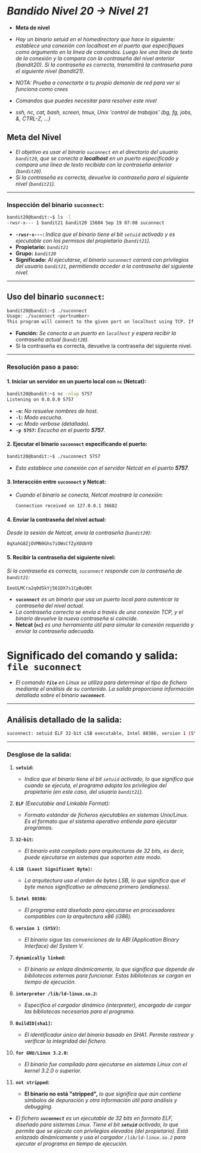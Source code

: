 <!-- Autor: Daniel Benjamin Perez Morales -->
<!-- GitHub: https://github.com/DanielBenjaminPerezMoralesDev13 -->
<!-- Gitlab: https://gitlab.com/DanielBenjaminPerezMoralesDev13 -->
<!-- Correo electrónico: danielperezdev@proton.me -->

# ***Bandido Nivel 20 → Nivel 21***

- **Meta de nivel**

- *Hay un binario setuid en el homedirectory que hace lo siguiente: establece una conexión con localhost en el puerto que especifiques como argumento en la línea de comandos. Luego lee una línea de texto de la conexión y la compara con la contraseña del nivel anterior (bandit20). Si la contraseña es correcta, transmitirá la contraseña para el siguiente nivel (bandit21).*

- *NOTA: Prueba a conectarte a tu propio demonio de red para ver si funciona como crees*
- *Comandos que puedes necesitar para resolver este nivel*
- *ssh, nc, cat, bash, screen, tmux, Unix 'control de trabajos' (bg, fg, jobs, &, CTRL-Z, ...)*

## **Meta del Nivel**  

- *El objetivo es usar el binario `suconnect` en el directorio del usuario `bandit20`, que se conecta a **localhost** en un puerto especificado y compara una línea de texto recibida con la contraseña anterior (`bandit20`).*
- *Si la contraseña es correcta, devuelve la contraseña para el siguiente nivel (`bandit21`).*

---

### **Inspección del binario `suconnect`:**

```bash
bandit20@bandit:~$ ls -l
-rwsr-x--- 1 bandit21 bandit20 15604 Sep 19 07:08 suconnect
```

- **`-rwsr-x---`:** *Indica que el binario tiene el bit `setuid` activado y es ejecutable con los permisos del propietario (`bandit21`).*
- **Propietario:** *`bandit21`*
- **Grupo:** *`bandit20`*
- **Significado:** *Al ejecutarse, el binario `suconnect` correrá con privilegios del usuario `bandit21`, permitiendo acceder a la contraseña del siguiente nivel.*

---

## **Uso del binario `suconnect`:**

```bash
bandit20@bandit:~$ ./suconnect
Usage: ./suconnect <portnumber>
This program will connect to the given port on localhost using TCP. If it receives the correct password from the other side, the next password is transmitted back.
```

- **Función:** *Se conecta a un puerto en `localhost` y espera recibir la contraseña actual (`bandit20`).*
- Si la contraseña es correcta, devuelve la contraseña del siguiente nivel.

---

### **Resolución paso a paso:**

#### **1. Iniciar un servidor en un puerto local con `nc` (Netcat):**

   ```bash
   bandit20@bandit:~$ nc -nlvp 5757
   Listening on 0.0.0.0 5757
   ```

- **`-n`:** *No resuelve nombres de host.*
- **`-l`:** *Modo escucha.*
- **`-v`:** *Modo verbose (detallado).*
- **`-p 5757`:** *Escucha en el puerto **5757**.*

#### **2. Ejecutar el binario `suconnect` especificando el puerto:**

   ```bash
   bandit20@bandit:~$ ./suconnect 5757
   ```

- *Esto establece una conexión con el servidor Netcat en el puerto **5757**.*

#### **3. Interacción entre `suconnect` y Netcat:**

- *Cuando el binario se conecta, Netcat mostrará la conexión:*

   ```bash
   Connection received on 127.0.0.1 36682
   ```

#### **4. Enviar la contraseña del nivel actual:**  

   *Desde la sesión de Netcat, envía la contraseña (`bandit20`):*

   ```bash
   0qXahG8ZjOVMN9Ghs7iOWsCfZyXOUbYO
   ```

#### **5. Recibir la contraseña del siguiente nivel:**

   *Si la contraseña es correcta, `suconnect` responde con la contraseña de `bandit21`:*

   ```bash
   EeoULMCra2q0dSkYj561DX7s1CpBuOBt
   ```

- **`suconnect`** *es un binario que usa un puerto local para autenticar la contraseña del nivel actual.*
- *La contraseña correcta se envía a través de una conexión TCP, y el binario devuelve la nueva contraseña si coincide.*
- **Netcat (`nc`)** *es una herramienta útil para simular la conexión requerida y enviar la contraseña adecuada.*

# **Significado del comando y salida: `file suconnect`**

- *El comando **`file`** en Linux se utiliza para determinar el tipo de fichero mediante el análisis de su contenido. La salida proporciona información detallada sobre el binario **`suconnect`**.*

---

## **Análisis detallado de la salida:**

```bash
suconnect: setuid ELF 32-bit LSB executable, Intel 80386, version 1 (SYSV), dynamically linked, interpreter /lib/ld-linux.so.2, BuildID[sha1]=4c95669a71860e303b714721dde9020213ad3c9a, for GNU/Linux 3.2.0, not stripped
```

---

### **Desglose de la salida:**

1. **`setuid`:**
   - *Indica que el binario tiene el bit `setuid` activado,* *lo que significa que cuando se ejecuta, el programa adopta los privilegios del propietario (en este caso, del usuario `bandit21`).*

2. **`ELF`** *(Executable and Linkable Format):*
   - *Formato estándar de ficheros ejecutables en sistemas Unix/Linux. Es el formato que el sistema operativo entiende para ejecutar programas.*

3. **`32-bit`:**
   - *El binario está compilado para arquitecturas de 32 bits, es decir, puede ejecutarse en sistemas que soporten este modo.*

4. **`LSB (Least Significant Byte)`:**
   - *La arquitectura usa el orden de bytes LSB, lo que significa que el byte menos significativo se almacena primero (endianess).*

5. **`Intel 80386`:**
   - *El programa está diseñado para ejecutarse en procesadores compatibles con la arquitectura x86 (i386).*

6. **`version 1 (SYSV)`:**
   - *El binario sigue las convenciones de la ABI (Application Binary Interface) del System V*.

7. **`dynamically linked`:**
   - *El binario se enlaza dinámicamente, lo que significa que depende de bibliotecas externas para funcionar. Estas bibliotecas se cargan en tiempo de ejecución.*

8. **`interpreter /lib/ld-linux.so.2`:**
   - *Especifica el cargador dinámico (interpreter), encargado de cargar las bibliotecas necesarias para el programa.*

9. **`BuildID[sha1]`:**
   - *El identificador único del binario basado en SHA1. Permite rastrear y verificar la integridad del fichero.*

10. **`for GNU/Linux 3.2.0`:**
    - *El binario fue compilado para ejecutarse en sistemas Linux con el kernel 3.2.0 o superior.*

11. **`not stripped`:**
    - **El binario no está "stripped",** *lo que significa que aún contiene símbolos de depuración y otra información útil para análisis y debugging.*

- *El fichero **`suconnect`** es un ejecutable de 32 bits en formato ELF, diseñado para sistemas Linux. Tiene el bit **`setuid`** activado, lo que permite que se ejecute con privilegios elevados (del propietario). Está enlazado dinámicamente y usa el cargador `/lib/ld-linux.so.2` para ejecutar el programa en tiempo de ejecución.*

